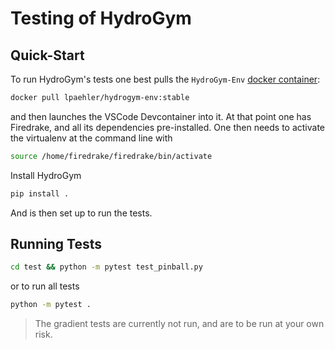 # Testing of HydroGym

## Quick-Start

To run HydroGym's tests one best pulls the `HydroGym-Env` [docker container](https://hub.docker.com/repository/docker/lpaehler/hydrogym-env/general):

```bash
docker pull lpaehler/hydrogym-env:stable
```

and then launches the VSCode Devcontainer into it. At that point one has Firedrake, and
all its dependencies pre-installed. One then needs to activate the virtualenv at the
command line with

```bash
source /home/firedrake/firedrake/bin/activate
```

Install HydroGym

```bash
pip install .
```

And is then set up to run the tests.

## Running Tests

```bash
cd test && python -m pytest test_pinball.py
```

or to run all tests

```bash
python -m pytest .
```

> The gradient tests are currently not run, and are to be run at your own risk.
